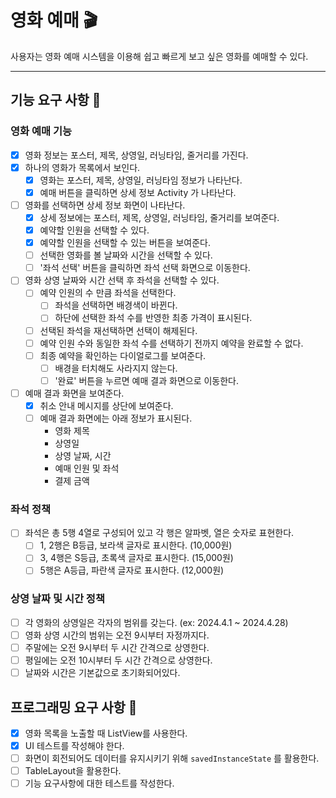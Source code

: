 # 영화 예매 🎬
사용자는 영화 예매 시스템을 이용해 쉽고 빠르게 보고 싶은 영화를 예매할 수 있다.

---

## 기능 요구 사항 🔨

### 영화 예매 기능
- [x] 영화 정보는 포스터, 제목, 상영일, 러닝타임, 줄거리를 가진다.
- [x] 하나의 영화가 목록에서 보인다.
    - [x] 영화는 포스터, 제목, 상영일, 러닝타임 정보가 나타난다.
    - [x] 예매 버튼을 클릭하면 상세 정보 Activity 가 나타난다.
- [ ] 영화를 선택하면 상세 정보 화면이 나타난다.
    - [x] 상세 정보에는 포스터, 제목, 상영일, 러닝타임, 줄거리를 보여준다.
    - [x] 예약할 인원을 선택할 수 있다.
    - [x] 예약할 인원을 선택할 수 있는 버튼을 보여준다.
    - [ ] 선택한 영화를 볼 날짜와 시간을 선택할 수 있다.
    - [ ] '좌석 선택' 버튼을 클릭하면 좌석 선택 화면으로 이동한다.
- [ ] 영화 상영 날짜와 시간 선택 후 좌석을 선택할 수 있다.
    - [ ] 예약 인원의 수 만큼 좌석을 선택한다.
        - [ ] 좌석을 선택하면 배경색이 바뀐다.
        - [ ] 하단에 선택한 좌석 수를 반영한 최종 가격이 표시된다.
    - [ ] 선택된 좌석을 재선택하면 선택이 해제된다.
    - [ ] 예약 인원 수와 동일한 좌석 수를 선택하기 전까지 예약을 완료할 수 없다.
    - [ ] 최종 예약을 확인하는 다이얼로그를 보여준다.
        - [ ] 배경을 터치해도 사라지지 않는다.
        - [ ] '완료' 버튼을 누르면 예매 결과 화면으로 이동한다.
- [ ] 예매 결과 화면을 보여준다.
    - [x] 취소 안내 메시지를 상단에 보여준다.
    - [ ] 예매 결과 화면에는 아래 정보가 표시된다.
        - 영화 제목
        - 상영일
        - 상영 날짜, 시간
        - 예매 인원 및 좌석
        - 결제 금액

### 좌석 정책
- [ ] 좌석은 총 5행 4열로 구성되어 있고 각 행은 알파벳, 열은 숫자로 표현한다.
    - [ ] 1, 2행은 B등급, 보라색 글자로 표시한다. (10,000원)
    - [ ] 3, 4행은 S등급, 초록색 글자로 표시한다. (15,000원)
    - [ ] 5행은 A등급, 파란색 글자로 표시한다. (12,000원)

### 상영 날짜 및 시간 정책
- [ ] 각 영화의 상영일은 각자의 범위를 갖는다. (ex: 2024.4.1 ~ 2024.4.28)
- [ ] 영화 상영 시간의 범위는 오전 9시부터 자정까지다.
- [ ] 주말에는 오전 9시부터 두 시간 간격으로 상영한다.
- [ ] 평일에는 오전 10시부터 두 시간 간격으로 상영한다.
- [ ] 날짜와 시간은 기본값으로 초기화되어있다.

## 프로그래밍 요구 사항 💭

- [x] 영화 목록을 노출할 때 ListView를 사용한다.
- [x] UI 테스트를 작성해야 한다.
- [ ] 화면이 회전되어도 데이터를 유지시키기 위해 `savedInstanceState` 를 활용한다.
- [ ] TableLayout을 활용한다.
- [ ] 기능 요구사항에 대한 테스트를 작성한다.
